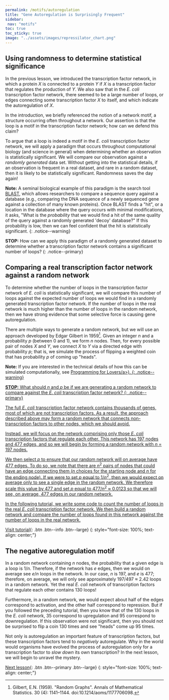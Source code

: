 ```yaml
---
permalink: /motifs/autoregulation
title: "Gene Autoregulation is Surprisingly Frequent"
sidebar:
 nav: "motifs"
toc: true
toc_sticky: true
image: "../assets/images/repressilator_chart.png"
---
```


## Using randomness to determine statistical significance

In the previous lesson, we introduced the transcription factor network, in which a protein *X* is connected to a protein *Y* if *X* is a transcription factor that regulates the production of *Y*. We also saw that in the *E. coli* transcription factor network, there seemed to be a large number of loops, or edges connecting some transcription factor *X* to itself, and which indicate the autoregulation of *X*.

In the introduction, we briefly referenced the notion of a network motif, a structure occurring often throughout a network. Our assertion is that the loop is a motif in the transcription factor network; how can we defend this claim?

To argue that a loop is indeed a motif in the *E. coli* transcription factor network, we will apply a paradigm that occurs throughout computational biology (and science in general) when determining whether an observation is statistically significant. We will compare our observation against a  *randomly generated* data set. Without getting into the statistical details, if an observation is frequent in a real dataset, and rare in a random dataset, then it is likely to be statistically significant. Randomness saves the day again!

**Note:** A seminal biological example of this paradigm is the search tool <a href="https://blast.ncbi.nlm.nih.gov/Blast.cgi" target="_blank">BLAST</a>, which allows researchers to compare a sequence query against a database (e.g., comparing the DNA sequence of a newly sequenced gene against a collection of many known proteins). Once BLAST finds a "hit", or a location in the database where the query occurs with minimal modifications, it asks, "What is the *probability* that we would find a hit of the same quality of the query against a randomly generated 'decoy' database?" If this probability is low, then we can feel confident that the hit is statistically significant.
{: .notice--warning}

**STOP:** How can we apply this paradigm of a randomly generated dataset to determine whether a transcription factor network contains a significant number of loops?
{: .notice--primary}

## Comparing a real transcription factor network against a random network

To determine whether the number of loops in the transcription factor network of *E. coli* is statistically significant, we will compare this number of loops against the expected number of loops we would find in a randomly generated transcription factor network. If the number of loops in the real network is much higher than the number of loops in the random network, then we have strong evidence that some selective force is causing gene autoregulation.

There are multiple ways to generate a random network, but we will use an approach developed by Edgar Gilbert in 1959[^Gilbert]. Given an integer *n* and a probability *p* (between 0 and 1), we form *n* nodes. Then, for every possible pair of nodes *X* and *Y*, we connect *X* to *Y* via a directed edge with probability *p*; that is, we simulate the process of flipping a weighted coin that has probability *p* of coming up "heads".

**Note:** If you are interested in the technical details of how this can be simulated computationally, see <a href="https://compeau.cbd.cmu.edu/programming-for-lovers/chapter-2-forecasting-a-presidential-election-with-monte-carlo-simulation/" target="_blank">Programming for Lovers/a>).
{: .notice--warning}

**STOP:** What should *n* and *p* be if we are generating a random network to compare against the *E. coli* transcription factor network?
{: .notice--primary}

The full *E. coli* transcription factor network contains thousands of genes, most of which are not transcription factors. As a result, the approach described above may form a random network that connects non-transcription factors to other nodes, which we should avoid.

Instead, we will focus on the network comprising only those *E. coli* transcription factors that regulate each other. This network has 197 nodes and 477 edges, and so we will begin by forming a random network with *n* = 197 nodes.

We then select *p* to ensure that our random network will on average have 477 edges. To do so, we note that there are *n*<sup>2</sup> pairs of nodes that could have an edge connecting them (*n* choices for the starting node and *n* for the ending node). If we were to set *p* equal to 1/*n*<sup>2</sup>, then we would expect on average only to see a single edge in the random network. We therefore scale this value by 477 and set *p* equal to 477/*n*<sup>2</sup> ≈ 0.0123 so that we will see, on average, 477 edges in our random network.

In the following tutorial, we write some code to count the number of loops in the real *E. coli* transcription factor network. We then build a random network and compare the number of loops found in this network against the number of loops in the real network.

[Visit tutorial](tutorial_loops){: .btn .btn--info .btn--large}
{: style="font-size: 100%; text-align: center;"}

## The negative autoregulation motif

In a random network containing *n* nodes, the probability that a given edge is a loop is 1/*n*. Therefore, if the network has *e* edges, then we would on average see *e*/*n* loops in the network. In our case, *n* is 197, and *e* is 477; therefore, on average, we will only see approximately 197/497 ≈ 2.42 loops in a random network. Yet the real *E. coli* network of transcription factors that regulate each other contains 130 loops!

Furthermore, in a random network, we would expect about half of the edges correspond to activation, and the other half correspond to repression. But if you followed the preceding tutorial, then you know that of the 130 loops in the *E. coli* network, 35 correspond to upregulation and 95 correspond to downregulation. If this observation were not significant, then you should not be surprised to flip a coin 130 times and see "heads" come up 95 times.

Not only is autoregulation an important feature of transcription factors, but these transcription factors tend to *negatively* autoregulate. Why in the world would organisms have evolved the process of autoregulation only for a transcription factor to *slow down* its own transcription? In the next lesson, we will begin to unravel the mystery.

[Next lesson](nar){: .btn .btn--primary .btn--large}
{: style="font-size: 100%; text-align: center;"}

[^Gilbert]: Gilbert, E.N. (1959). "Random Graphs". Annals of Mathematical Statistics. 30 (4): 1141–1144. doi:10.1214/aoms/1177706098.
